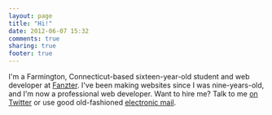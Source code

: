 ```yaml
---
layout: page
title: "Hi!"
date: 2012-06-07 15:32
comments: true
sharing: true
footer: true
---
```


I'm a Farmington, Connecticut-based sixteen-year-old student and web developer at [Fanzter](http://fanzter.com). I've been making websites since I was nine-years-old, and I'm now a professional web developer. Want to hire me? Talk to me [on Twitter](http://twitter.com/ethnt) or use good old-fashioned [electronic mail](mailto:ethan.turkeltaub@gmail.com).